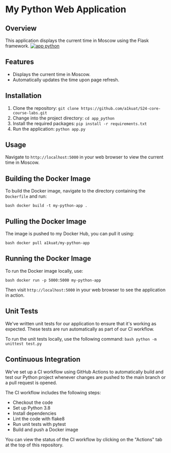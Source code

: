 # My Python Web Application

## Overview
This application displays the current time in Moscow using the Flask framework.
[![app python](https://github.com/a1kuat/S24-core-course-labs/actions/workflows/main.yml/badge.svg?branch=lab3)](https://github.com/a1kuat/S24-core-course-labs/actions/workflows/main.yml)

## Features
- Displays the current time in Moscow.
- Automatically updates the time upon page refresh.

## Installation
1. Clone the repository: `git clone https://github.com/a1kuat/S24-core-course-labs.git`
2. Change into the project directory: `cd app_python`
3. Install the required packages: `pip install -r requirements.txt`
4. Run the application: `python app.py`

## Usage
Navigate to `http://localhost:5000` in your web browser to view the current time in Moscow.

## Building the Docker Image

To build the Docker image, navigate to the directory containing the `Dockerfile` and run:

`bash docker build -t my-python-app . `


## Pulling the Docker Image

The image is pushed to my Docker Hub, you can pull it using:

`bash docker pull a1kuat/my-python-app`

## Running the Docker Image

To run the Docker image locally, use:

`bash docker run -p 5000:5000 my-python-app`


Then visit `http://localhost:5000` in your web browser to see the application in action.

## Unit Tests

We've written unit tests for our application to ensure that it's working as expected. These tests are run automatically as part of our CI workflow.

To run the unit tests locally, use the following command:
`bash python -m unittest test.py`

## Continuous Integration

We've set up a CI workflow using GitHub Actions to automatically build and test our Python project whenever changes are pushed to the main branch or a pull request is opened.

The CI workflow includes the following steps:

- Checkout the code
- Set up Python  3.8
- Install dependencies
- Lint the code with flake8
- Run unit tests with pytest
- Build and push a Docker image

You can view the status of the CI workflow by clicking on the "Actions" tab at the top of this repository.

